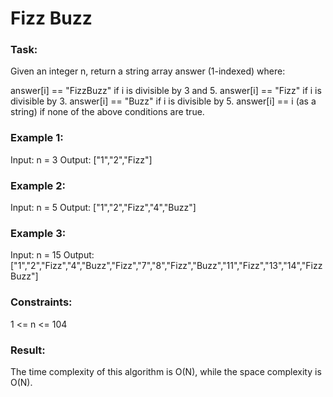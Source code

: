 # Fizz Buzz

### Task:

Given an integer n, return a string array answer (1-indexed) where:

answer[i] == "FizzBuzz" if i is divisible by 3 and 5.
answer[i] == "Fizz" if i is divisible by 3.
answer[i] == "Buzz" if i is divisible by 5.
answer[i] == i (as a string) if none of the above conditions are true.

### Example 1:

Input: n = 3
Output: ["1","2","Fizz"]

### Example 2:

Input: n = 5
Output: ["1","2","Fizz","4","Buzz"]

### Example 3:

Input: n = 15
Output: ["1","2","Fizz","4","Buzz","Fizz","7","8","Fizz","Buzz","11","Fizz","13","14","FizzBuzz"]

### Constraints:

1 <= n <= 104

### Result:

The time complexity of this algorithm is O(N), while the space complexity is O(N).